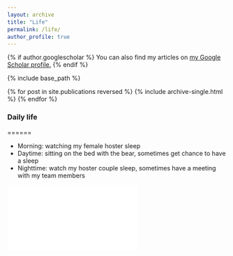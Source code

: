 ```yaml
---
layout: archive
title: "Life"
permalink: /life/
author_profile: true
---
```


{% if author.googlescholar %}
  You can also find my articles on <u><a href="{{author.googlescholar}}">my Google Scholar profile</a>.</u>
{% endif %}

{% include base_path %}

{% for post in site.publications reversed %}
  {% include archive-single.html %}
{% endfor %}

### Daily life
======
* Morning: watching my female hoster sleep
* Daytime: sitting on the bed with the bear, sometimes get chance to have a sleep
* Nighttime: watch my hoster couple sleep, sometimes have a meeting with my team members

![the bear](bear.pdf)